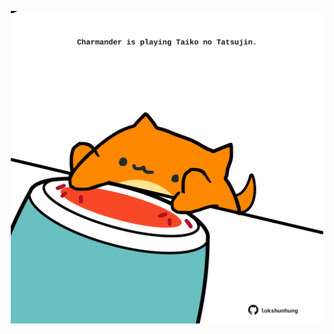 <!-- built at 11/12/2021, 18:02:16 UTC -->
<p align="center">
  <img width="500" height="500" src="./ReadmeImage.svg">
</p>
